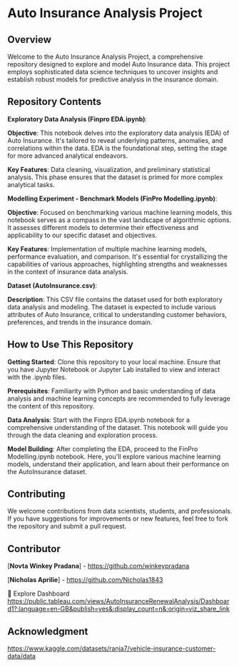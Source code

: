 # **Auto Insurance Analysis Project**
## **Overview**
Welcome to the Auto Insurance Analysis Project, a comprehensive repository designed to explore and model Auto Insurance data. This project employs sophisticated data science techniques to uncover insights and establish robust models for predictive analysis in the insurance domain.
## **Repository Contents**
**Exploratory Data Analysis (Finpro EDA.ipynb)**:

**Objective**: This notebook delves into the exploratory data analysis (EDA) of Auto Insurance. It's tailored to reveal underlying patterns, anomalies, and correlations within the data. EDA is the foundational step, setting the stage for more advanced analytical endeavors.

**Key Features**: Data cleaning, visualization, and preliminary statistical analysis. This phase ensures that the dataset is primed for more complex analytical tasks.

**Modelling Experiment - Benchmark Models (FinPro Modelling.ipynb)**:

**Objective**: Focused on benchmarking various machine learning models, this notebook serves as a compass in the vast landscape of algorithmic options. It assesses different models to determine their effectiveness and applicability to our specific dataset and objectives.

**Key Features**: Implementation of multiple machine learning models, performance evaluation, and comparison. It's essential for crystallizing the capabilities of various approaches, highlighting strengths and weaknesses in the context of insurance data analysis.

**Dataset (AutoInsurance.csv)**:

**Description**: This CSV file contains the dataset used for both exploratory data analysis and modeling. The dataset is expected to include various attributes of Auto Insurance, critical to understanding customer behaviors, preferences, and trends in the insurance domain.

## **How to Use This Repository**
**Getting Started**: Clone this repository to your local machine. Ensure that you have Jupyter Notebook or Jupyter Lab installed to view and interact with the .ipynb files.

**Prerequisites**: Familiarity with Python and basic understanding of data analysis and machine learning concepts are recommended to fully leverage the content of this repository.

**Data Analysis**: Start with the Finpro EDA.ipynb notebook for a comprehensive understanding of the dataset. This notebook will guide you through the data cleaning and exploration process.

**Model Building**: After completing the EDA, proceed to the FinPro Modelling.ipynb notebook. Here, you'll explore various machine learning models, understand their application, and learn about their performance on the AutoInsurance dataset.

## **Contributing**
We welcome contributions from data scientists, students, and professionals. If you have suggestions for improvements or new features, feel free to fork the repository and submit a pull request.

## **Contributor**
[**Novta Winkey Pradana**] - https://github.com/winkeypradana

[**Nicholas Aprilie**] - https://github.com/Nicholas1843

🔗 Explore Dashboard https://public.tableau.com/views/AutoInsuranceRenewalAnalysis/Dashboard1?:language=en-GB&publish=yes&:display_count=n&:origin=viz_share_link

## **Acknowledgment**
https://www.kaggle.com/datasets/ranja7/vehicle-insurance-customer-data/data
